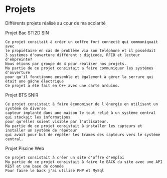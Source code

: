 # Projets
Différents projets réalisé au cour de ma scolarité

Projet Bac STI2D SIN 

    Ce projet consitait à créer un coffre fort connecté qui communiquait avec
    le propiétaire en cas de problème via son téléphone et il possédait 
    3 systèmes d'ouverture différent : digicode, RFID et lecteur d'empreinte?
    Nous étions par groupe de 4 pour réaliser nos projets. 
    Ma partie de ce projet consistait a faire communiquer les systèmes d'ouverture
    pour qu'il fonctionne ensemble et également à gérer la serrure qui était une gâche électrique
    Ce projet a été fait en C++ avec une carte arduino.



Projet BTS SNIR

    Ce projet consistait à faire économiser de l'énergie en utilisant un système de diverse 
    capteur implanté dans une maison le tout relié à un système central qui stockait les informations 
    pour qu'elles soient visible par l'utlisateur. 
    Ma partie de ce projet consistait à installer les capteurs et installer un système de répéteur
    qui avait pour but de répéter les trames des capteurs vers le système central.


Projet Piscine Web

    Ce projet consistait à créer un site d'offre d'emploi 
    Ma partie de ce projet consistait à faire le BACK du site avec une API REST et une base de donnée
    Pour faire le back j'ai utilisé PHP et MySql

    

